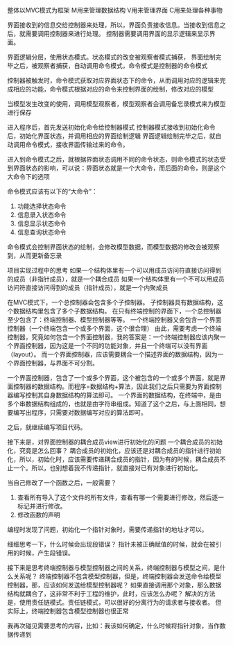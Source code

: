 整体以MVC模式为框架
M用来管理数据结构
V用来管理界面
C用来处理各种事物

界面接收到的信息交给控制器来处理，所以，界面负责接收信息。当接收到信息之后，就需要调用控制器来进行处理。
控制器需要调用界面的显示逻辑来显示界面。

界面逻辑分层，使用状态模式。状态模式的改变被观察者模式捕获，
界面绘制完毕之后，被观察者捕获，自动调用命令模式，命令模式是控制器的命令模式

控制器被触发时，命令模式获取对应界面状态下的命令，从而调用对应的逻辑来完成相应的功能，命令模式根据对应的命令来控制界面的绘制，修改对应的模型

当模型发生改变的使用，调用模型观察者，模型观察者会调用备忘录模式来为模型进行保存

进入程序后，首先发送初始化命令给控制器模式
控制器模式接收到初始化命令后，初始化界面状态，并调用相应的界面绘制逻辑
界面逻辑绘制完毕之后，就自动调用命令模式，接收界面传输过来的命令。

进入到命令模式之后，就根据界面状态调用不同的命令状态，则命令模式的状态受到界面状态的影响，可以说：界面状态就是一个大命令，而后面的命令，则是这个大命令下的选项

命令模式应该有以下的“大命令”：
1. 功能选择状态命令
2. 信息录入状态命令
3. 信息显示状态命令
4. 信息查询状态命令

命令模式会控制界面状态的绘制，会修改模型数据，而模型数据的修改会被观察到，从而更新备忘录

项目实现过程中的思考
如果一个结构体里有一个可以用成员访问符直接访问得到的成员（非指针成员），就是一个耦合成员
如果一个结构体里有一个不可以用成员访问符直接访问得到的成员（指针成员），就是一个内聚成员

在MVC模式下，一个总控制器会包含多个子控制器。
子控制器具有数据结构，这个数据结构里包含了多个子数据结构。
在只有终端控制的界面下，一个总控制器至少包含了：终端控制器、模型控制器等等。
一个终端控制器又会包含一个界面控制器（一个终端包含一个或多个界面，这个很合理）
由此，需要考虑一个终端控制器，究竟如何包含一个界面控制器，我的答案是：一个终端控制器应该内聚一个界面控制器，因为这是一个不同的功能对象，并且一个终端可以没有界面（layout）。
而一个界面控制器，应该需要耦合一个描述界面的数据结构，因为一个界面控制器，与界面不可分割。

一个界面控制器，包含了一个或多个界面，这个被包含的一个或多个界面，就是界面控制器的数据结构。而程序=数据结构+算法，因此我们之后只需要为界面控制器编写控制其自身数据结构的算法即可。
一个界面的数据结构，在终端中，是由多个串数据结构组成的，也就是由字符串组成。知道了这个之后，与上面相同，想要编写出程序，只需要对数据编写对应的算法即可。

之后，就继续编写项目代码。

接下来是，对界面控制器的耦合成员view进行初始化的问题
一个耦合成员的初始化，究竟是怎么回事？
耦合成员的初始化，应该还是对耦合成员的指针进行初始化，所以，初始化时，应该需要传递耦合成员的指针，因为有的时候，耦合成员不止一个。所以，也别想着我不传递指针，就直接对已有对象进行初始化。

当自己修改了一个函数之后，一般需要？
1. 查看所有导入了这个文件的所有文件，查看有哪一个需要进行修改，然后逐一标记并进行修改。
2. 修改函数的声明

编程时发现了问题，初始化一个指针对象时，需要传递指针的地址才可以。

细细思考一下，什么时候会出现段错误？
指针未被正确赋值的时候，就会在被引用的时候，产生段错误。

接下来是思考终端控制器与模型控制器之间的关系，终端控制器与模型之间，是什么关系呢？
终端控制器不包含模型控制器，但是，终端控制器会发送命令给模型控制器，那，应该如何发送给模型控制器呢？
如果直接调用那个对象，那么数据结构就耦合了，这非常不利于工程的维护，此时，应该怎么办呢？
解决的方法是，使用责任链模式。责任链模式，可以很好的分离行为的请求者与接收者。
但实际上，终端控制器包含模型控制器也很正常

我再次碰见需要思考的内容，比如：我该如何确定，什么时候将指针对象，当作数据传递到